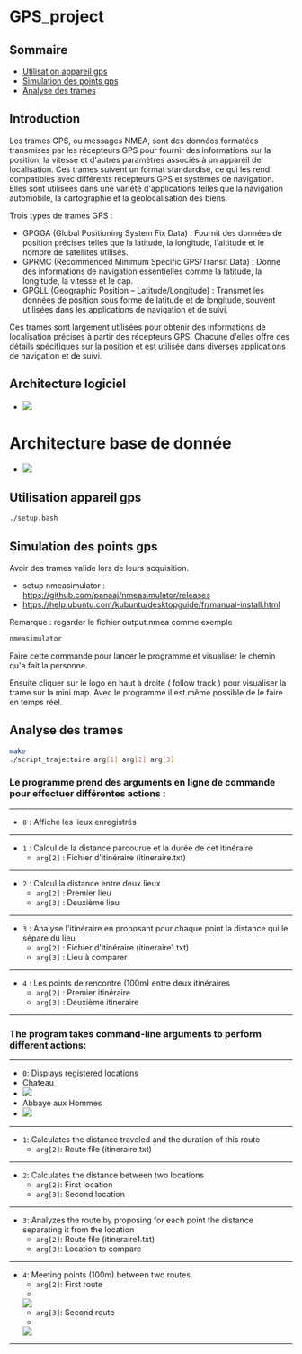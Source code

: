 # GPS_project

## Sommaire
 - [Utilisation appareil gps](#utilisation-appareil-gps)
 - [Simulation des points gps](#simulation-des-points-gps)
 - [Analyse des trames](#analyse-des-trames)


## Introduction
Les trames GPS, ou messages NMEA, sont des données formatées transmises par les récepteurs GPS pour fournir des informations sur la position, la vitesse et d'autres paramètres associés à un appareil de localisation. Ces trames suivent un format standardisé, ce qui les rend compatibles avec différents récepteurs GPS et systèmes de navigation. Elles sont utilisées dans une variété d'applications telles que la navigation automobile, la cartographie et la géolocalisation des biens.

Trois types de trames GPS :

 - GPGGA (Global Positioning System Fix Data) :
        Fournit des données de position précises telles que la latitude, la longitude, l'altitude et le nombre de satellites utilisés.
 - GPRMC (Recommended Minimum Specific GPS/Transit Data) :
        Donne des informations de navigation essentielles comme la latitude, la longitude, la vitesse et le cap.
 - GPGLL (Geographic Position – Latitude/Longitude) :
        Transmet les données de position sous forme de latitude et de longitude, souvent utilisées dans les applications de navigation et de suivi.

Ces trames sont largement utilisées pour obtenir des informations de localisation précises à partir des récepteurs GPS. Chacune d'elles offre des détails spécifiques sur la position et est utilisée dans diverses applications de navigation et de suivi.

## Architecture logiciel
- ![](GPS/src/data/architecture_logiciel.png)


# Architecture base de donnée
- ![](GPS/src/data/architecture_base_de_donnees.png)


## Utilisation appareil gps

```bash
./setup.bash
```

## Simulation des points gps
Avoir des trames valide lors de leurs acquisition. 
 - setup nmeasimulator : https://github.com/panaaj/nmeasimulator/releases
 - https://help.ubuntu.com/kubuntu/desktopguide/fr/manual-install.html

Remarque : regarder le fichier output.nmea comme exemple
```bash
nmeasimulator
```

Faire cette commande pour lancer le programme et visualiser le chemin qu'a fait la personne.

Ensuite cliquer sur le logo en haut à droite ( follow track ) pour visualiser la trame sur la mini map. 
Avec le programme il est même possible de le faire en temps réel.

## Analyse des trames

```bash
make
./script_trajectoire arg[1] arg[2] arg[3]
```

### Le programme prend des arguments en ligne de commande pour effectuer différentes actions :
---
- `0` : Affiche les lieux enregistrés
---
- `1` : Calcul de la distance parcourue et la durée de cet itinéraire
  - `arg[2]` : Fichier d'itinéraire (itineraire.txt)
---
- `2` : Calcul la distance entre deux lieux
  - `arg[2]` : Premier lieu
  - `arg[3]` : Deuxième lieu
---
- `3` : Analyse l'itinéraire en proposant pour chaque point la distance qui le sépare du lieu
  - `arg[2]` : Fichier d'itinéraire (itineraire1.txt)
  - `arg[3]` : Lieu à comparer
---
- `4` : Les points de rencontre (100m) entre deux itinéraires
  - `arg[2]` : Premier itinéraire
  - `arg[3]` : Deuxième itinéraire
---

### The program takes command-line arguments to perform different actions:

---

- `0`: Displays registered locations
-  Chateau
-  ![](GPS/src/data/chateau.png)
-  Abbaye aux Hommes
-  ![](GPS/src/data/abbaye_aux_hommes.png)

---

- `1`: Calculates the distance traveled and the duration of this route
  - `arg[2]`: Route file (itineraire.txt)

---

- `2`: Calculates the distance between two locations
  - `arg[2]`: First location
  - `arg[3]`: Second location

---

- `3`: Analyzes the route by proposing for each point the distance separating it from the location
  - `arg[2]`: Route file (itineraire1.txt)
  - `arg[3]`: Location to compare

---

- `4`: Meeting points (100m) between two routes
  - `arg[2]`: First route
  - 
  ![](GPS/src/data/trame1.png)
  - `arg[3]`: Second route
  - 
  ![](GPS/src/data/trame2.png)

---


